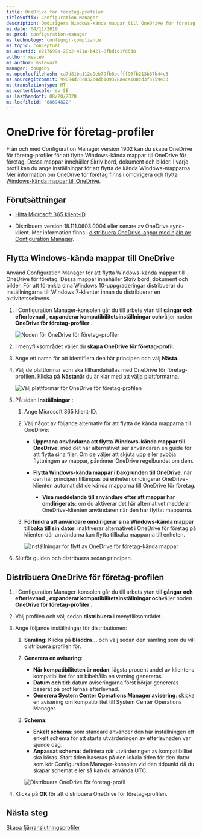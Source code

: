 ```yaml
---
title: OneDrive för företag-profiler
titleSuffix: Configuration Manager
description: Omdirigera Windows-kända mappar till OneDrive för företag med hjälp av en OneDrive för företag-profil i Configuration Manager.
ms.date: 04/11/2019
ms.prod: configuration-manager
ms.technology: configmgr-compliance
ms.topic: conceptual
ms.assetid: e217699a-28b2-471a-b421-8fbd1d1fd638
author: mestew
ms.author: mstewart
manager: dougeby
ms.openlocfilehash: ca7d81ba112c9eb79fb8bcfff96fb213b87b44c3
ms.sourcegitcommit: 99084d70c032c4db109328a4ca100cd3f5759433
ms.translationtype: MT
ms.contentlocale: sv-SE
ms.lasthandoff: 08/20/2020
ms.locfileid: "88694822"
---
```

# <a name="onedrive-for-business-profiles"></a>OneDrive för företag-profiler

Från och med Configuration Manager version 1902 kan du skapa OneDrive för företag-profiler för att flytta Windows-kända mappar till OneDrive för företag. Dessa mappar innehåller Skriv bord, dokument och bilder. I varje profil kan du ange inställningar för att flytta de kända Windows-mapparna. Mer information om OneDrive för företag finns i [omdirigera och flytta Windows-kända mappar till OneDrive](/onedrive/redirect-known-folders). <!--3556021-->

## <a name="prerequisites"></a>Förutsättningar

- [Hitta Microsoft 365 klient-ID](/onedrive/find-your-office-365-tenant-id)  

- Distribuera version 18.111.0603.0004 eller senare av OneDrive sync-klient. Mer information finns i [distribuera OneDrive-appar med hjälp av Configuration Manager](/onedrive/deploy-on-windows).  

## <a name="move-windows-known-folders-to-onedrive"></a><a name="bkmk_odfb"></a> Flytta Windows-kända mappar till OneDrive
<!--3556021-->
Använd Configuration Manager för att flytta Windows-kända mappar till OneDrive för företag. Dessa mappar innehåller Skriv bord, dokument och bilder. För att förenkla dina Windows 10-uppgraderingar distribuerar du inställningarna till Windows 7-klienter innan du distribuerar en aktivitetssekvens. 

1. I Configuration Manager-konsolen går du till arbets ytan **till gångar och efterlevnad** , **expanderar kompatibilitetsinställningar och**väljer noden **OneDrive för företag-profiler** .  

   ![Noden för OneDrive för företag-profiler](media/onedrive-for-business-profiles-node.png)
2. I menyfliksområdet väljer du **skapa OneDrive för företag-profil**.  

3. Ange ett namn för att identifiera den här principen och välj **Nästa**.  

4. Välj de plattformar som ska tillhandahållas med OneDrive för företag-profilen. Klicka på **Nästa**när du är klar med att välja plattformarna.

    ![Välj plattformar för OneDrive för företag-profilen](media/onedrive-for-business-profile-select-platforms.png) 

5. På sidan **Inställningar** :

    1. Ange Microsoft 365 klient-ID.  

    2. Välj något av följande alternativ för att flytta de kända mapparna till OneDrive:  

        - **Uppmana användarna att flytta Windows-kända mappar till OneDrive**: med det här alternativet ser användaren en guide för att flytta sina filer. Om de väljer att skjuta upp eller avböja flyttningen av mappar, påminner OneDrive regelbundet om dem.  

        - **Flytta Windows-kända mappar i bakgrunden till OneDrive**: när den här principen tillämpas på enheten omdirigerar OneDrive-klienten automatiskt de kända mapparna till OneDrive för företag.  

            - **Visa meddelande till användare efter att mappar har omdirigerats**: om du aktiverar det här alternativet meddelar OneDrive-klienten användaren när den har flyttat mapparna.  

    3. **Förhindra att användare omdirigerar sina Windows-kända mappar tillbaka till sin dator**: inaktiverar alternativet i OneDrive för företag på klienten där användarna kan flytta tillbaka mapparna till enheten.  

       ![Inställningar för flytt av OneDrive för företag-kända mappar](media/onedrive-for-business-profile-move-folder-settings.png)

6. Slutför guiden och distribuera sedan principen.  


## <a name="deploy-the-onedrive-for-business-profile"></a>Distribuera OneDrive för företag-profilen

1. I Configuration Manager-konsolen går du till arbets ytan **till gångar och efterlevnad** , **expanderar kompatibilitetsinställningar och**väljer noden **OneDrive för företag-profiler** .  


2. Välj profilen och välj sedan **distribuera** i menyfliksområdet.

3. Ange följande inställningar för distributionen:

   1. **Samling**: Klicka på **Bläddra...** och välj sedan den samling som du vill distribuera profilen för.  
   1. **Generera en avisering**:

      - **När kompatibiliteten är nedan**: lägsta procent andel av klientens kompatibilitet för att bibehålla en varning genereras.
      -  **Datum och tid**: datum aviseringarna först börjar genereras baserat på profilernas efterlevnad.
      - **Generera System Center Operations Manager avisering**: skicka en avisering om kompatibilitet till System Center Operations Manager.
   1. **Schema**:

      - **Enkelt schema**: som standard använder den här inställningen ett enkelt schema för att starta utvärderingen av efterlevnaden var sjunde dag.
      - **Anpassat schema**: definiera när utvärderingen av kompatibilitet ska köras. Start tiden baseras på den lokala tiden för den dator som kör Configuration Manager-konsolen vid den tidpunkt då du skapar schemat eller så kan du använda UTC.
 
      ![Distribuera OneDrive för företag-profil](media/onedrive-for-business-deploy-profile.png)

4. Klicka på **OK** för att distribuera OneDrive för företag-profilen.


## <a name="next-steps"></a>Nästa steg

[Skapa fjärranslutningsprofiler](create-remote-connection-profiles.md)